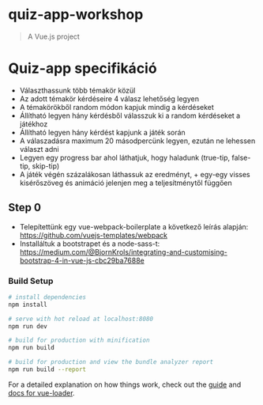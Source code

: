 # quiz-app-workshop

> A Vue.js project

# Quiz-app specifikáció

- Választhassunk több témakör közül
- Az adott témakör kérdéseire 4 válasz lehetőség legyen
- A témakörökből random módon kapjuk mindig a kérdéseket
- Állítható legyen hány kérdésből válasszuk ki a random kérdéseket a játékhoz
- Állítható legyen hány kérdést kapjunk a játék során
- A válaszadásra maximum 20 másodpercünk legyen, ezután ne lehessen választ adni
- Legyen egy progress bar ahol láthatjuk, hogy haladunk (true-tip, false-tip, skip-tip) 
- A játék végén százalákosan láthassuk az eredményt, + egy-egy visses kisérőszöveg és animáció jelenjen meg a teljesítménytől függően

## Step 0
- Telepítettünk egy vue-webpack-boilerplate a következő leírás alapján:
https://github.com/vuejs-templates/webpack
- Installáltuk a bootstrapet és a node-sass-t:
https://medium.com/@BjornKrols/integrating-and-customising-bootstrap-4-in-vue-js-cbc29ba7688e




### Build Setup

``` bash
# install dependencies
npm install

# serve with hot reload at localhost:8080
npm run dev

# build for production with minification
npm run build

# build for production and view the bundle analyzer report
npm run build --report
```

For a detailed explanation on how things work, check out the [guide](http://vuejs-templates.github.io/webpack/) and [docs for vue-loader](http://vuejs.github.io/vue-loader).
